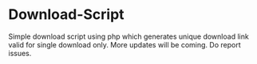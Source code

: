 # Download-Script
Simple download script using php which generates unique download link valid for single download only. More updates will be coming. Do report issues.

